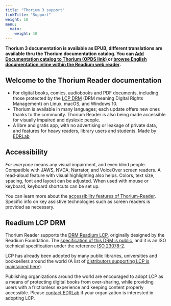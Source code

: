 ```yaml
---
title: "Thorium 3 support"
linkTitle: "Support"
weight: 10
menu:
  main:
    weight: 10
---
```


<!-- {{% pageinfo %}}
    For digital books, comics, audiobooks and PDF documents, including 
    those protected by the
    <a href="https://edrlab.org/readium-lcp">LCP DRM</a>
    (DRM meaning <span lang="en">Digital Rights Management</span>)
    on Linux, macOS, and Windows 10.
{{% /pageinfo %}} -->


<!-- <hr class="asterism"/> -->
<p><b>
 Thorium 3 documentation is available as EPUB, different translations are available thru the Thorium documentation catalog. You can <a class="" href="opds://edrlab.github.io/publications/feeds/thorium31_documentation.json">Add Documentation catalog to Thorium (OPDS link) </a> or <a class="" href="https://thorium.edrlab.org/en/onlinedoc">browse English documentation inline within the Readium web reader</a>.</b></p>

</p>

<h2>Welcome to the Thorium Reader documentation</h2>
<ul>
  <li>
    For digital books, comics, audiobooks and PDF documents, including 
    those protected by the
    <a href="https://edrlab.org/readium-lcp">LCP DRM</a>
    (DRM meaning <span lang="en">Digital Rights Management</span>)
    on Linux, macOS, and Windows 10.
  </li>
  <li>
    Thorium is available in many languages; each update
    offers new ones thanks to the community. 
    Thorium Reader is also being made accessible for 
    visually impaired and dyslexic people.
  </li>
  <li>
    A libre and gratis app, with no advertising or leakage of private
    data, and features for heavy readers, library users and students.
    Made by <a href="https://edrlab.org">EDRLab</a>
  </li>
</ul>



## Accessibility

  <p>
    <em>For everyone</em> means any visual impairment,  and even blind people.
    Compatible with JAWS, NVDA, Narrator, and VoiceOver screen readers.
    A read-aloud feature with visual highlighting also helps.
    Colors, text size, spacing, font and layout can be adjusted.
    When used with mouse or keyboard, keyboard shortcuts can be set up.

  </p>

You can learn more about the
[accessibility features of Thorium-Reader](500_accessibility/).
Specific info on key assistive technologies 
such as screen readers is provided as necessary.



  <h2>Readium LCP DRM</h2>

  <p>
   Thorium Reader supports the
    <a href="https://www.edrlab.org/readium-lcp/">DRM Readium LCP</a>,
    originally designed by the Readium Foundation. The
    <a href="https://readium.org/lcp-specs/">specification of this DRM
     is public</a>, and it is an ISO technical specification under the reference
    <a href="https://www.iso.org/standard/79485.html">ISO 23078-2</a>.
  </p>

  <p>
    LCP has already been adopted by many public libraries,
    universities and booksellers around the world (A
      list of
      <a href="https://www.edrlab.org/readium-lcp/certified-apps-servers/">
      distributors supporting LCP is maintained here</a>).
  </p>
  <p>
    Publishing organizations around the world are 
    encouraged to adopt LCP as a means of protecting digital 
    books from over-sharing, while providing users with a 
    frictionless experience and keeping content 
    properly accessible. Please
    <a href="https://www.edrlab.org/contact/">contact EDRLab</a> if your organization
    is interested in adopting LCP.
  </p>


